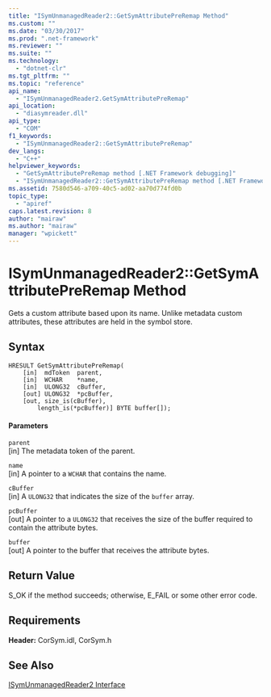 ```yaml
---
title: "ISymUnmanagedReader2::GetSymAttributePreRemap Method"
ms.custom: ""
ms.date: "03/30/2017"
ms.prod: ".net-framework"
ms.reviewer: ""
ms.suite: ""
ms.technology: 
  - "dotnet-clr"
ms.tgt_pltfrm: ""
ms.topic: "reference"
api_name: 
  - "ISymUnmanagedReader2.GetSymAttributePreRemap"
api_location: 
  - "diasymreader.dll"
api_type: 
  - "COM"
f1_keywords: 
  - "ISymUnmanagedReader2::GetSymAttributePreRemap"
dev_langs: 
  - "C++"
helpviewer_keywords: 
  - "GetSymAttributePreRemap method [.NET Framework debugging]"
  - "ISymUnmanagedReader2::GetSymAttributePreRemap method [.NET Framework debugging]"
ms.assetid: 7580d546-a709-40c5-ad02-aa70d774fd0b
topic_type: 
  - "apiref"
caps.latest.revision: 8
author: "mairaw"
ms.author: "mairaw"
manager: "wpickett"
---
```

# ISymUnmanagedReader2::GetSymAttributePreRemap Method
Gets a custom attribute based upon its name. Unlike metadata custom attributes, these attributes are held in the symbol store.  
  
## Syntax  
  
```  
HRESULT GetSymAttributePreRemap(  
    [in]  mdToken  parent,  
    [in]  WCHAR    *name,  
    [in]  ULONG32  cBuffer,  
    [out] ULONG32  *pcBuffer,  
    [out, size_is(cBuffer),  
        length_is(*pcBuffer)] BYTE buffer[]);  
```  
  
#### Parameters  
 `parent`  
 [in] The metadata token of the parent.  
  
 `name`  
 [in] A pointer to a `WCHAR` that contains the name.  
  
 `cBuffer`  
 [in] A `ULONG32` that indicates the size of the `buffer` array.  
  
 `pcBuffer`  
 [out] A pointer to a `ULONG32` that receives the size of the buffer required to contain the attribute bytes.  
  
 `buffer`  
 [out] A pointer to the buffer that receives the attribute bytes.  
  
## Return Value  
 S_OK if the method succeeds; otherwise, E_FAIL or some other error code.  
  
## Requirements  
 **Header:** CorSym.idl, CorSym.h  
  
## See Also  
 [ISymUnmanagedReader2 Interface](../../../../docs/framework/unmanaged-api/diagnostics/isymunmanagedreader2-interface.md)
